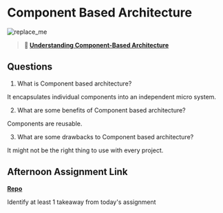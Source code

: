 # Component Based Architecture

![replace_me](https://codeworks.blob.core.windows.net/public/assets/img/illustrations/placeholder.svg)

> **📖 [Understanding Component-Based Architecture](https://codeworksacademy.com/fs-student-guide/resources/wk6/01-Component-Based-Architecture)**

## Questions

1. What is Component based architecture?

It encapsulates individual components into an independent micro system.

2. What are some benefits of Component based architecture?

Components are reusable.

3. What are some drawbacks to Component based architecture?

It might not be the right thing to use with every project.

## Afternoon Assignment Link

**[Repo](https://github.com/zachrasmussen/vue-playground)**

Identify at least 1 takeaway from today's assignment
